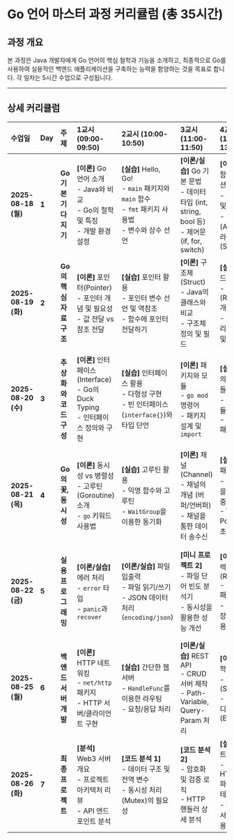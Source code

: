 # Go 언어 마스터 과정 커리큘럼 (총 35시간)

## 과정 개요

본 과정은 Java 개발자에게 Go 언어의 핵심 철학과 기능을 소개하고, 최종적으로 Go를 사용하여 실용적인 백엔드 애플리케이션을 구축하는 능력을 함양하는 것을 목표로 합니다. 각 일차는 5시간 수업으로 구성됩니다.

---

## 상세 커리큘럼

| 수업일 | Day | 주제 | 1교시 (09:00-09:50) | 2교시 (10:00-10:50) | 3교시 (11:00-11:50) | 4교시 (13:00-13:50) | 5교시 (14:00-14:50) |
| :--- | :--- | :--- | :--- | :--- | :--- | :--- | :--- |
| **2025-08-18 (월)** | **1** | **Go 기본기 다지기** | **[이론]** Go 언어 소개<br>- Java와 비교<br>- Go의 철학 및 특징<br>- 개발 환경 설정 | **[실습]** Hello, Go!<br>- `main` 패키지와 `main` 함수<br>- `fmt` 패키지 사용법<br>- 변수와 상수 선언 | **[이론/실습]** Go 기본 문법<br>- 데이터 타입 (int, string, bool 등)<br>- 제어문 (if, for, switch) | **[이론/실습]** 함수와 컬렉션<br>- 함수 정의 및 다중 반환<br>- 배열(Array)과 슬라이스(Slice) | **[실습]** 맵(Map)<br>- Map 선언 및 사용<br>- 컬렉션 순회 (`range` 키워드) |
| **2025-08-19 (화)** | **2** | **Go의 핵심 자료구조** | **[이론]** 포인터(Pointer)<br>- 포인터 개념 및 필요성<br>- 값 전달 vs 참조 전달 | **[실습]** 포인터 활용<br>- 포인터 변수 선언 및 역참조<br>- 함수에 포인터 전달하기 | **[이론]** 구조체(Struct)<br>- Java의 클래스와 비교<br>- 구조체 정의 및 필드 | **[실습]** 메서드(Method)<br>- 리시버(Receiver) 개념<br>- 값/포인터 리시버 비교 및 선택 | **[종합 실습]**<br>- 구조체와 메서드를 활용한 객체지향 패턴 흉내내기 |
| **2025-08-20 (수)** | **3** | **추상화와 코드 구성** | **[이론]** 인터페이스(Interface)<br>- Go의 Duck Typing<br>- 인터페이스 정의와 구현 | **[실습]** 인터페이스 활용<br>- 다형성 구현<br>- 빈 인터페이스(`interface{}`)와 타입 단언 | **[이론]** 패키지와 모듈<br>- `go mod` 명령어<br>- 패키지 설계 및 `import` | **[실습]** 나만의 패키지 만들기<br>- 계산기 모듈 분리<br>- `internal` 패키지 개념 | **[미니 프로젝트 1]**<br>- 구구단, 계산기, 전화번호부 프로그램을 패키지 구조로 리팩토링 |
| **2025-08-21 (목)** | **4** | **Go의 꽃, 동시성** | **[이론]** 동시성 vs 병렬성<br>- 고루틴(Goroutine) 소개<br>- `go` 키워드 사용법 | **[실습]** 고루틴 활용<br>- 익명 함수와 고루틴<br>- `WaitGroup`을 이용한 동기화 | **[이론]** 채널(Channel)<br>- 채널의 개념 (버퍼/언버퍼)<br>- 채널을 통한 데이터 송수신 | **[실습]** 채널 패턴<br>- `select` 문을 이용한 다중 채널 처리<br>- Worker Pool 패턴 기초 | **[종합 실습]**<br>- 여러 웹사이트의 상태를 동시에 체크하는 프로그램 만들기 |
| **2025-08-22 (금)** | **5** | **실용 프로그래밍** | **[이론/실습]** 에러 처리<br>- `error` 타입<br>- `panic`과 `recover` | **[이론/실습]** 파일 입출력<br>- 파일 읽기/쓰기<br>- JSON 데이터 처리 (`encoding/json`) | **[미니 프로젝트 2]**<br>- 파일 단어 빈도 분석기<br>- 동시성을 활용한 성능 개선 | **[이론]** 리플렉션(Reflection)<br>- `reflect` 패키지 소개<br>- 리플렉션의 장단점 및 사용 사례 | **[이론]** 컨텍스트(Context)<br>- 요청 범위 데이터 전달<br>- 타임아웃 및 취소 신호 전파 |
| **2025-08-25 (월)** | **6** | **백엔드 서버 개발** | **[이론]** HTTP 네트워킹<br>- `net/http` 패키지<br>- HTTP 서버/클라이언트 구현 | **[실습]** 간단한 웹 서버<br>- `HandleFunc`를 이용한 라우팅<br>- 요청/응답 처리 | **[이론/실습]** REST API<br>- CRUD 서버 제작<br>- Path-Variable, Query-Param 처리 | **[이론]** 암호학 기초<br>- 해싱(SHA256)<br>- 비대칭키와 디지털 서명(ECDSA) | **[실습]** 디지털 서명<br>- `crypto` 패키지 활용<br>- 키 생성, 서명, 검증 로직 구현 |
| **2025-08-26 (화)** | **7** | **최종 프로젝트** | **[분석]** Web3 서버 개요<br>- 프로젝트 아키텍처 리뷰<br>- API 엔드포인트 분석 | **[코드 분석 1]**<br>- 데이터 구조 및 전역 변수<br>- 동시성 처리(Mutex)의 필요성 | **[코드 분석 2]**<br>- 암호화 및 검증 로직<br>- HTTP 핸들러 상세 분석 | **[실습]** 프론트엔드 연동<br>- 제공된 HTML/JS 파일로 서버 테스트<br>- 브라우저-서버 상호작용 이해 | **[과제 수행 및 Q&A]**<br>- Spring Boot 연동 과제 리뷰<br>- 질의응답 및 과정 마무리 |
